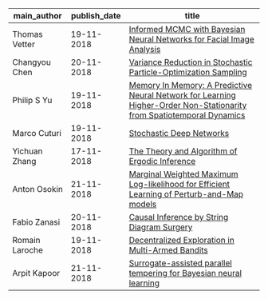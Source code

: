main_author|publish_date|title
---|---|---
Thomas Vetter|19-11-2018|[Informed MCMC with Bayesian Neural Networks for Facial Image Analysis](http://arxiv.org/abs/1811.07969v1)
Changyou Chen|20-11-2018|[Variance Reduction in Stochastic Particle-Optimization Sampling](http://arxiv.org/abs/1811.08052v1)
Philip S Yu|19-11-2018|[Memory In Memory: A Predictive Neural Network for Learning Higher-Order   Non-Stationarity from Spatiotemporal Dynamics](http://arxiv.org/abs/1811.07490v1)
Marco Cuturi|19-11-2018|[Stochastic Deep Networks](http://arxiv.org/abs/1811.07429v1)
Yichuan Zhang|17-11-2018|[The Theory and Algorithm of Ergodic Inference](http://arxiv.org/abs/1811.07192v1)
Anton Osokin|21-11-2018|[Marginal Weighted Maximum Log-likelihood for Efficient Learning of   Perturb-and-Map models](http://arxiv.org/abs/1811.08725v1)
Fabio Zanasi|20-11-2018|[Causal Inference by String Diagram Surgery](http://arxiv.org/abs/1811.08338v1)
Romain Laroche|19-11-2018|[Decentralized Exploration in Multi-Armed Bandits](http://arxiv.org/abs/1811.07763v1)
Arpit Kapoor|21-11-2018|[Surrogate-assisted parallel tempering for Bayesian neural learning](http://arxiv.org/abs/1811.08687v1)
